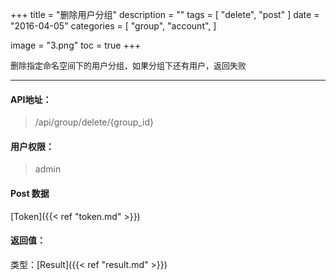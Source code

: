 +++
title = "删除用户分组"
description = ""
tags = [
    "delete",
    "post"
]
date = "2016-04-05"
categories = [
    "group",
    "account",
]

image = "3.png"
toc = true
+++

<font size=2>删除指定命名空间下的用户分组，如果分组下还有用户，返回失败</font>
***

#### API地址：

> /api/group/delete/{group_id}

#### 用户权限：

> admin

#### Post 数据

[Token]({{< ref "token.md" >}})


#### 返回值：

类型：[Result]({{< ref "result.md" >}})
